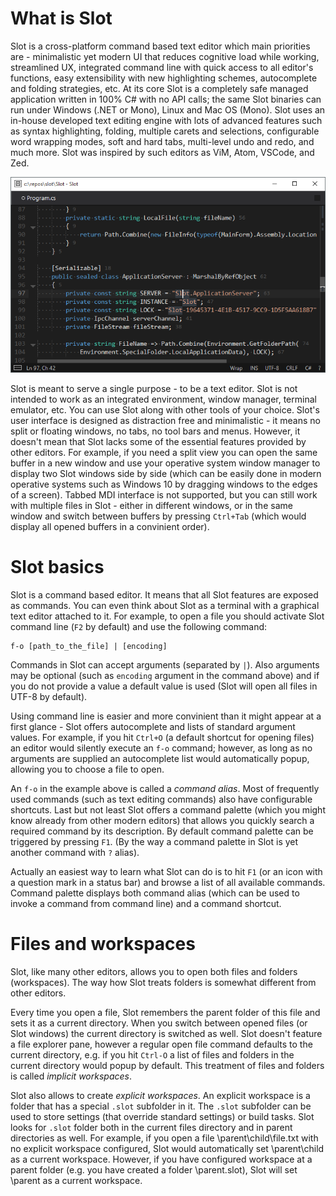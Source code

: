 # What is Slot
Slot is a cross-platform command based text editor which main priorities are - minimalistic yet modern UI that reduces cognitive load while working, streamlined UX, integrated command line with quick access to all editor's functions, easy extensibility with new highlighting schemes, autocomplete and folding strategies, etc. At its core Slot is a completely safe managed application written in 100% C# with no API calls; the same Slot binaries can run under Windows (.NET or Mono), Linux and Mac OS (Mono). Slot uses an in-house developed text editing engine with lots of advanced features such as syntax highlighting, folding, multiple carets and selections, configurable word wrapping modes, soft and hard tabs, multi-level undo and redo, and much more. Slot was inspired by such editors as ViM, Atom, VSCode, and Zed.

![](docs/slot.png)

Slot is meant to serve a single purpose - to be a text editor. Slot is not intended to work as an integrated environment, window manager, terminal emulator, etc. You can use Slot along with other tools of your choice. Slot's user interface is designed as distraction free and minimalistic - it means no split or floating windows, no tabs, no tool bars and menus. However, it doesn't mean that Slot lacks some of the essential features provided by other editors. For example, if you need a split view you can open the same buffer in a new window and use your operative system window manager to display two Slot windows side by side (which can be easily done in modern operative systems such as Windows 10 by dragging windows to the edges of a screen). Tabbed MDI interface is not supported, but you can still work with multiple files in Slot - either in different windows, or in the same window and switch between buffers by pressing `Ctrl+Tab` (which would display all opened buffers in a convinient order).

# Slot basics
Slot is a command based editor. It means that all Slot features are exposed as commands. You can even think about Slot as a terminal with a graphical text editor attached to it. For example, to open a file you should activate Slot command line (`F2` by default) and use the following command:

    f-o [path_to_the_file] | [encoding]

Commands in Slot can accept arguments (separated by `|`). Also arguments may be optional (such as `encoding` argument in the command above) and if you do not provide a value a default value is used (Slot will open all files in UTF-8 by default).

Using command line is easier and more convinient than it might appear at a first glance - Slot offers autocomplete and lists of standard argument values. For example, if you hit `Ctrl+O` (a default shortcut for opening files) an editor would silently execute an `f-o` command; however, as long as no arguments are supplied an autocomplete list would automatically popup, allowing you to choose a file to open.

An `f-o` in the example above is called a _command alias_. Most of frequently used commands (such as text editing commands) also have configurable shortcuts. Last but not least Slot offers a command palette (which you might know already from other modern editors) that allows you quickly search a required command by its description. By default command palette can be triggered by pressing `F1`. (By the way a command palette in Slot is yet another command with `?` alias).

Actually an easiest way to learn what Slot can do is to hit `F1` (or an icon with a question mark in a status bar) and browse a list of all available commands. Command palette displays both command alias (which can be used to invoke a command from command line) and a command shortcut.

# Files and workspaces
Slot, like many other editors, allows you to open both files and folders (workspaces). The way how Slot treats folders is somewhat different from other editors.

Every time you open a file, Slot remembers the parent folder of this file and sets it as a current directory. When you switch between opened files (or Slot windows) the current directory is switched as well. Slot doesn't feature a file explorer pane, however a regular open file command defaults to the current directory, e.g. if you hit `Ctrl-O` a list of files and folders in the current directory would popup by default. This treatment of files and folders is called _implicit workspaces_.

Slot also allows to create _explicit workspaces_. An explicit workspace is a folder that has a special `.slot` subfolder in it. The `.slot` subfolder can be used to store settings (that override standard settings) or build tasks. Slot looks for `.slot` folder both in the current files directory and in parent directories as well. For example, if you open a file \parent\child\file.txt with no explicit workspace configured, Slot would automatically set \parent\child as a current workspace. However, if you have configured workspace at a parent folder (e.g. you have created a folder \parent\.slot), Slot will set \parent as a current workspace.
